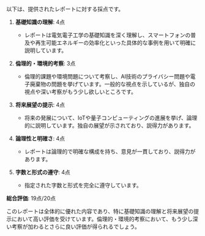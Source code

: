 以下は、提供されたレポートに対する採点です。

1. **基礎知識の理解**: 4点
   - レポートは電気電子工学の基礎知識を深く理解し、スマートフォンの普及や再生可能エネルギーの効率化といった具体的な事例を用いて明確に説明しています。

2. **倫理的・環境的考察**: 3点
   - 倫理的課題や環境問題について考察し、AI技術のプライバシー問題や電子廃棄物の問題を挙げています。一般的な視点を示しているが、独自の視点や深い考察がもう少し欲しいところです。

3. **将来展望の提示**: 4点
   - 将来の発展について、IoTや量子コンピューティングの進展を挙げ、論理的に説明しています。独自の展望が示されており、説得力があります。

4. **論理性と明確さ**: 4点
   - レポートは論理的で明確な構成を持ち、意見が一貫しており、説得力があります。

5. **字数と形式の遵守**: 4点
   - 指定された字数と形式を完全に遵守しています。

**総合評価**: 19点/20点

このレポートは全体的に優れた内容であり、特に基礎知識の理解と将来展望の提示において高い評価を受けています。倫理的・環境的考察において、もう少し深い考察が加わるとさらに良い評価が得られるでしょう。